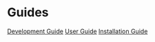 <!-- TITLE: Version 1.2 -->
<!-- SUBTITLE: A quick summary of Version 1.2 -->

# Guides
<a href="http://172.30.1.119/holyday/version-1-2/development-documentation-v-1-2-0">Development Guide</a>
<a href="http://172.30.1.119/holyday/version-1-2/user-manual-v-1-2">User Guide</a>
<a href="http://172.30.1.119/holyday/version-1-2/implementation-manual-v-1-2">Installation Guide</a>